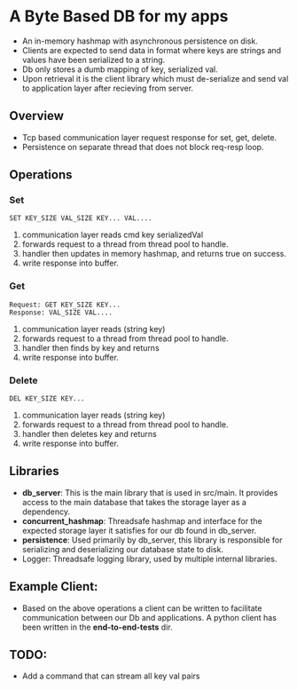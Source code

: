 # A Byte Based DB for my apps
- An in-memory hashmap with asynchronous persistence on disk.
- Clients are expected to send data in format where keys are strings and values have been serialized to a string. 
- Db only stores a dumb mapping of key, serialized val.
- Upon retrieval it is the client library which must de-serialize and send val to application layer after recieving from server.

## Overview
- Tcp based communication layer request response for set, get, delete.
- Persistence on separate thread that does not block req-resp  loop.

## Operations
### Set
```
SET KEY_SIZE VAL_SIZE KEY... VAL....
```
1. communication layer reads  cmd key serializedVal
2. forwards request to a thread from thread pool to handle.
3. handler then updates in memory hashmap, and returns true on success.
4. write response into buffer.

### Get
```
Request: GET KEY_SIZE KEY...
Response: VAL_SIZE VAL....
```
1. communication layer reads (string key)
2. forwards request to a thread from thread pool to handle.
3. handler then finds by key and returns
4. write response into buffer.
  
### Delete
```
DEL KEY_SIZE KEY...
```
1. communication layer reads (string key)
2. forwards request to a thread from thread pool to handle.
3. handler then deletes key and returns
4. write response into buffer.

## Libraries
- **db_server**: This is the main library that is used in src/main. It provides access to the main database that takes the storage layer as a dependency.
- **concurrent_hashmap**: Threadsafe hashmap and interface for the expected storage layer it satisfies for our db found in db_server.
- **persistence**: Used primarily by db_server, this library is responsible for serializing and deserializing our database state to disk.
- Logger: Threadsafe logging library, used by multiple internal libraries.

## Example Client:
- Based on the above operations a client can be written to facilitate communication between our Db and applications. A python client has been written in the **end-to-end-tests** dir.

## TODO:
- Add a command that can stream all key val pairs
